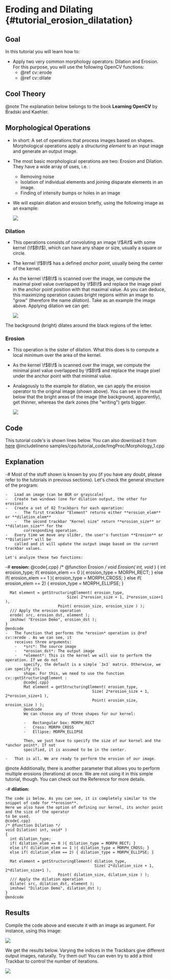 Eroding and Dilating {#tutorial_erosion_dilatation}
====================

Goal
----

In this tutorial you will learn how to:

-   Apply two very common morphology operators: Dilation and Erosion. For this purpose, you will use
    the following OpenCV functions:
    -   @ref cv::erode
    -   @ref cv::dilate

Cool Theory
-----------

@note The explanation below belongs to the book **Learning OpenCV** by Bradski and Kaehler.

Morphological Operations
------------------------

-   In short: A set of operations that process images based on shapes. Morphological operations
    apply a *structuring element* to an input image and generate an output image.
-   The most basic morphological operations are two: Erosion and Dilation. They have a wide array of
    uses, i.e. :
    -   Removing noise
    -   Isolation of individual elements and joining disparate elements in an image.
    -   Finding of intensity bumps or holes in an image
-   We will explain dilation and erosion briefly, using the following image as an example:

    ![](images/Morphology_1_Tutorial_Theory_Original_Image.png)

### Dilation

-   This operations consists of convoluting an image \f$A\f$ with some kernel (\f$B\f$), which can have any
    shape or size, usually a square or circle.
-   The kernel \f$B\f$ has a defined *anchor point*, usually being the center of the kernel.
-   As the kernel \f$B\f$ is scanned over the image, we compute the maximal pixel value overlapped by
    \f$B\f$ and replace the image pixel in the anchor point position with that maximal value. As you can
    deduce, this maximizing operation causes bright regions within an image to "grow" (therefore the
    name *dilation*). Take as an example the image above. Applying dilation we can get:

    ![](images/Morphology_1_Tutorial_Theory_Dilation.png)

The background (bright) dilates around the black regions of the letter.

### Erosion

-   This operation is the sister of dilation. What this does is to compute a local minimum over the
    area of the kernel.
-   As the kernel \f$B\f$ is scanned over the image, we compute the minimal pixel value overlapped by
    \f$B\f$ and replace the image pixel under the anchor point with that minimal value.
-   Analagously to the example for dilation, we can apply the erosion operator to the original image
    (shown above). You can see in the result below that the bright areas of the image (the
    background, apparently), get thinner, whereas the dark zones (the "writing") gets bigger.

    ![](images/Morphology_1_Tutorial_Theory_Erosion.png)

Code
----

This tutorial code's is shown lines below. You can also download it from
[here](https://github.com/Itseez/opencv/tree/master/samples/cpp/tutorial_code/ImgProc/Morphology_1.cpp)
@includelineno samples/cpp/tutorial_code/ImgProc/Morphology_1.cpp

Explanation
-----------

-#  Most of the stuff shown is known by you (if you have any doubt, please refer to the tutorials in
    previous sections). Let's check the general structure of the program:

    -   Load an image (can be BGR or grayscale)
    -   Create two windows (one for dilation output, the other for erosion)
    -   Create a set of 02 Trackbars for each operation:
        -   The first trackbar "Element" returns either **erosion_elem** or **dilation_elem**
        -   The second trackbar "Kernel size" return **erosion_size** or **dilation_size** for the
            corresponding operation.
    -   Every time we move any slider, the user's function **Erosion** or **Dilation** will be
        called and it will update the output image based on the current trackbar values.

    Let's analyze these two functions:

-#  **erosion:**
    @code{.cpp}
    /*  @function Erosion  */
    void Erosion( int, void* )
    {
      int erosion_type;
      if( erosion_elem == 0 ){ erosion_type = MORPH_RECT; }
      else if( erosion_elem == 1 ){ erosion_type = MORPH_CROSS; }
      else if( erosion_elem == 2) { erosion_type = MORPH_ELLIPSE; }

      Mat element = getStructuringElement( erosion_type,
                               Size( 2*erosion_size + 1, 2*erosion_size+1 ),
                           Point( erosion_size, erosion_size ) );
      /// Apply the erosion operation
      erode( src, erosion_dst, element );
      imshow( "Erosion Demo", erosion_dst );
    }
    @endcode
    -   The function that performs the *erosion* operation is @ref cv::erode . As we can see, it
        receives three arguments:
        -   *src*: The source image
        -   *erosion_dst*: The output image
        -   *element*: This is the kernel we will use to perform the operation. If we do not
            specify, the default is a simple `3x3` matrix. Otherwise, we can specify its
            shape. For this, we need to use the function cv::getStructuringElement :
            @code{.cpp}
            Mat element = getStructuringElement( erosion_type,
                                          Size( 2*erosion_size + 1, 2*erosion_size+1 ),
                                          Point( erosion_size, erosion_size ) );
            @endcode
            We can choose any of three shapes for our kernel:

            -   Rectangular box: MORPH_RECT
            -   Cross: MORPH_CROSS
            -   Ellipse: MORPH_ELLIPSE

            Then, we just have to specify the size of our kernel and the *anchor point*. If not
            specified, it is assumed to be in the center.

    -   That is all. We are ready to perform the erosion of our image.
@note Additionally, there is another parameter that allows you to perform multiple erosions
(iterations) at once. We are not using it in this simple tutorial, though. You can check out the
Reference for more details.

-#  **dilation:**

    The code is below. As you can see, it is completely similar to the snippet of code for **erosion**.
    Here we also have the option of defining our kernel, its anchor point and the size of the operator
    to be used.
    @code{.cpp}
    /* @function Dilation */
    void Dilation( int, void* )
    {
      int dilation_type;
      if( dilation_elem == 0 ){ dilation_type = MORPH_RECT; }
      else if( dilation_elem == 1 ){ dilation_type = MORPH_CROSS; }
      else if( dilation_elem == 2) { dilation_type = MORPH_ELLIPSE; }

      Mat element = getStructuringElement( dilation_type,
                                           Size( 2*dilation_size + 1, 2*dilation_size+1 ),
                           Point( dilation_size, dilation_size ) );
      /// Apply the dilation operation
      dilate( src, dilation_dst, element );
      imshow( "Dilation Demo", dilation_dst );
    }
    @endcode

Results
-------

Compile the code above and execute it with an image as argument. For instance, using this image:

![](images/Morphology_1_Tutorial_Original_Image.jpg)

We get the results below. Varying the indices in the Trackbars give different output images,
naturally. Try them out! You can even try to add a third Trackbar to control the number of
iterations.

![](images/Morphology_1_Result.jpg)
